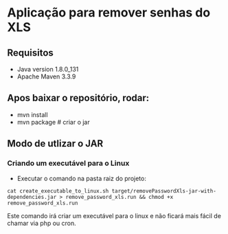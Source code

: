 # Aplicação para remover senhas do XLS

## Requisitos
- Java version 1.8.0_131
- Apache Maven 3.3.9

## Apos baixar o repositório, rodar:
- mvn install
- mvn package # criar o jar

## Modo de utlizar o JAR

### Criando um executável para o Linux
- Executar o comando na pasta raiz do projeto:

`cat create_executable_to_linux.sh target/removePasswordXls-jar-with-dependencies.jar > remove_password_xls.run && chmod +x remove_password_xls.run`

Este comando irá criar um executável para o linux e não ficará mais fácil de chamar via php ou cron.